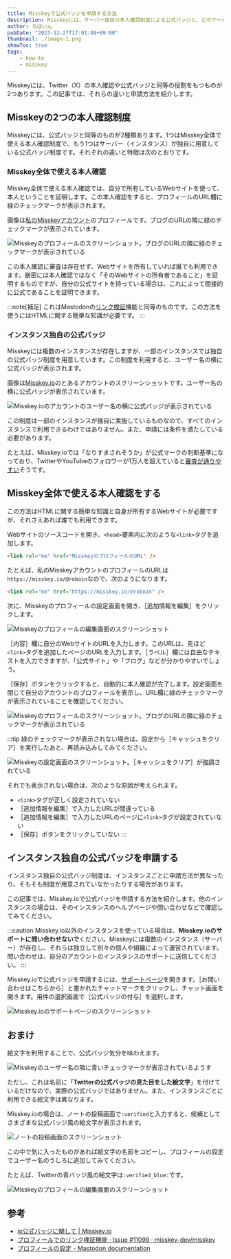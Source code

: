 ```yaml
---
title: Misskeyで公式バッジを申請する方法
description: Misskeyには、サーバー独自の本人確認制度による公式バッジと、どのサーバーでも使える本人確認の2つがあります。この記事では、Misskeyで本人確認する方法を紹介します。
author: ろぼいん
pubDate: "2023-12-27T17:01:49+09:00"
thumbnail: ./image-1.png
showToc: true
tags:
    - how-to
    - misskey
---
```


Misskeyには、Twitter（X）の本人確認や公式バッジと同等の役割をもつものが2つあります。この記事では、それらの違いと申請方法を紹介します。

## Misskeyの2つの本人確認制度

Misskeyには、公式バッジと同等のものが2種類あります。1つはMisskey全体で使える本人確認制度で、もう1つはサーバー（インスタンス）が独自に用意している公式バッジ制度です。それぞれの違いと特徴は次のとおりです。

### Misskey全体で使える本人確認

Misskey全体で使える本人確認では、自分で所有しているWebサイトを使って、本人ということを証明します。この本人確認をすると、プロフィールのURL欄に緑のチェックマークが表示されます。

画像は[私のMisskeyアカウント](https://misskey.io/@roboin)のプロフィールです。ブログのURLの隣に緑のチェックマークが表示されています。

![Misskeyのプロフィールのスクリーンショット。ブログのURLの隣に緑のチェックマークが表示されている](./image.png)

この本人確認に審査は存在せず、Webサイトを所有していれば誰でも利用できます。厳密には本人確認ではなく「そのWebサイトの所有者であること」を証明するものですが、自分の公式サイトを持っている場合は、これによって間接的に公式であることを証明できます。

:::note[補足]
これはMastodonの[リンク検証](https://docs.joinmastodon.org/ja/user/profile/#verification)機能と同等のものです。この方法を使うにはHTMLに関する簡単な知識が必要です。
:::

### インスタンス独自の公式バッジ

Misskeyには複数のインスタンスが存在しますが、一部のインスタンスでは独自の公式バッジ制度を用意しています。この制度を利用すると、ユーザー名の横に公式バッジが表示されます。

画像は[Misskey.io](https://misskey.io)のとあるアカウントのスクリーンショットです。ユーザー名の横に公式バッジが表示されています。

![Misskey.ioのアカウントのユーザー名の横に公式バッジが表示されている](./image-1.png)

この制度は一部のインスタンスが独自に実施しているものなので、すべてのインスタンスで利用できるわけではありません。また、申請には条件を満たしている必要があります。

たとえば、Misskey.ioでは「なりすまされそうか」が公式マークの判断基準になっており、TwitterやYouTubeのフォロワーが1万人を超えていると[審査が通りやすい](https://misskey.io/notes/9dtf2wmuhu)そうです。

## Misskey全体で使える本人確認をする

この方法はHTMLに関する簡単な知識と自身が所有するWebサイトが必要ですが、それさえあれば誰でも利用できます。

Webサイトのソースコードを開き、`<head>`要素内に次のような`<link>`タグを追加します。

```html
<link rel="me" href="MisskeyのプロフィールのURL" />
```

たとえば、私のMisskeyアカウントのプロフィールのURLは`https://misskey.io/@roboin`なので、次のようになります。

```html
<link rel="me" href="https://misskey.io/@roboin" />
```

次に、Misskeyのプロフィールの設定画面を開き、［追加情報を編集］をクリックします。

![Misskeyのプロフィールの編集画面のスクリーンショット](./image-3.png)

［内容］欄に自分のWebサイトのURLを入力します。このURLは、先ほど`<link>`タグを追加したページのURLを入力します。［ラベル］欄には自由なテキストを入力できますが、「公式サイト」や「ブログ」などが分かりやすいでしょう。

［保存］ボタンをクリックすると、自動的に本人確認が完了します。設定画面を閉じて自分のアカウントのプロフィールを表示し、URL欄に緑のチェックマークが表示されていることを確認してください。

![Misskeyのプロフィールのスクリーンショット。ブログのURLの隣に緑のチェックマークが表示されている](./image.png)

:::tip
緑のチェックマークが表示されない場合は、設定から［キャッシュをクリア］を実行したあと、再読み込みしてみてください。

![Misskeyの設定画面のスクリーンショット。［キャッシュをクリア］が強調されている](./image-4.png)

それでも表示されない場合は、次のような原因が考えられます。

- `<link>`タグが正しく設定されていない
- ［追加情報を編集］で入力したURLが間違っている
- ［追加情報を編集］で入力したURLのページに`<link>`タグが設定されていない
- ［保存］ボタンをクリックしていない
:::

## インスタンス独自の公式バッジを申請する

インスタンス独自の公式バッジ制度は、インスタンスごとに申請方法が異なったり、そもそも制度が用意されていなかったりする場合があります。

この記事では、Misskey.ioで公式バッジを申請する方法を紹介します。他のインスタンスの場合は、そのインスタンスのヘルプページや問い合わせなどで確認してみてください。

:::caution
Misskey.io以外のインスタンスを使っている場合は、**Misskey.ioのサポートに問い合わせないで**ください。Misskeyには複数のインスタンス（サーバー）が存在し、それらは独立して別々の個人や組織によって運営されています。問い合わせは、自分のアカウントのインスタンスのサポートに送信してください。
:::

Misskey.ioで公式バッジを申請するには、[サポートページ](https://go.misskey.io/support)を開きます。［お問い合わせはこちらから］と書かれたチャットマークをクリックし、チャット画面を開きます。用件の選択画面で［公式バッジの付与］を選択します。

![Misskey.ioのサポートページのスクリーンショット](./image-2.png)

## おまけ

絵文字を利用することで、公式バッジ気分を味わえます。

![Misskeyのユーザー名の隣に青いチェックマークが表示されているようす](./image-5.png)

ただし、これは名前に「**Twitterの公式バッジの見た目をした絵文字**」を付けているだけなので、実際の公式バッジではありません。また、インスタンスごとに利用できる絵文字は異なります。

Misskey.ioの場合は、ノートの投稿画面で`:verified`と入力すると、候補としてさまざまな公式バッジ風の絵文字が表示されます。

![ノートの投稿画面のスクリーンショット](./image-6.png)

この中で気に入ったものがあれば絵文字の名前をコピーし、プロフィールの設定でユーザー名のうしろに追加してみてください。

たとえば、Twitterの青バッジ風の絵文字は`:verified_blue:`です。

![Misskeyのプロフィールの編集画面のスクリーンショット](./image-7.png)

## 参考

- [io公式バッジに関して | Misskey.io](https://misskey.io/clips/9i6n3dt0ie)
- [プロフィールでのリンク検証機能 · Issue #11099 · misskey-dev/misskey](https://github.com/misskey-dev/misskey/issues/11099)
- [プロフィールの設定 - Mastodon documentation](https://docs.joinmastodon.org/ja/user/profile/#verification)
